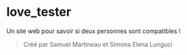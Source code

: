 # love_tester
Un site web pour savoir si deux personnes sont compatibles !
> Créé par Samuel Martineau et Simona Elena Lunguci
